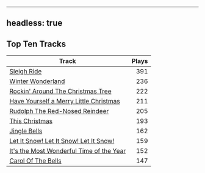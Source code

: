 
---
headless: true
---

## Top Ten Tracks

| Track | Plays |
| --- |  ---: |
|[Sleigh Ride](/songs/sleigh-ride)| 391|
|[Winter Wonderland](/songs/winter-wonderland)| 236|
|[Rockin' Around The Christmas Tree](/songs/rockin-around-the-christmas-tree)| 222|
|[Have Yourself a Merry Little Christmas](/songs/have-yourself-a-merry-little-christmas)| 211|
|[Rudolph The Red-Nosed Reindeer](/songs/rudolph-the-red-nosed-reindeer)| 205|
|[This Christmas](/songs/this-christmas)| 193|
|[Jingle Bells](/songs/jingle-bells)| 162|
|[Let It Snow! Let It Snow! Let It Snow!](/songs/let-it-snow-let-it-snow-let-it-snow)| 159|
|[It's the Most Wonderful Time of the Year](/songs/its-the-most-wonderful-time-of-the-year)| 152|
|[Carol Of The Bells](/songs/carol-of-the-bells)| 147|
